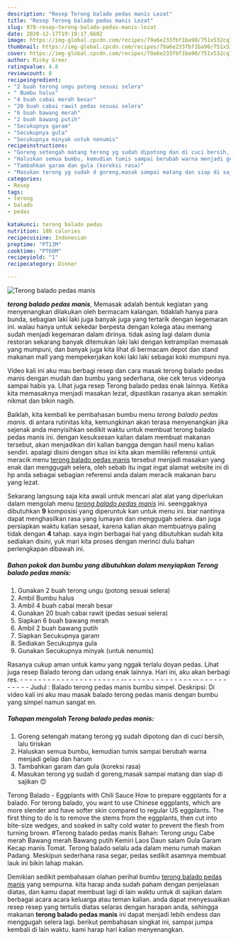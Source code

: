 ```yaml
---
description: "Resep Terong balado pedas manis Lezat"
title: "Resep Terong balado pedas manis Lezat"
slug: 978-resep-terong-balado-pedas-manis-lezat
date: 2020-12-17T19:19:17.660Z
image: https://img-global.cpcdn.com/recipes/79a6e233fbf1ba90/751x532cq70/terong-balado-pedas-manis-foto-resep-utama.jpg
thumbnail: https://img-global.cpcdn.com/recipes/79a6e233fbf1ba90/751x532cq70/terong-balado-pedas-manis-foto-resep-utama.jpg
cover: https://img-global.cpcdn.com/recipes/79a6e233fbf1ba90/751x532cq70/terong-balado-pedas-manis-foto-resep-utama.jpg
author: Ricky Greer
ratingvalue: 4.8
reviewcount: 8
recipeingredient:
- "2 buah terong ungu potong sesuai selera"
- " Bumbu halus"
- "4 buah cabai merah besar"
- "20 buah cabai rawit pedas sesuai selera"
- "6 buah bawang merah"
- "2 buah bawang putih"
- "Secukupnya garam"
- "Secukupnya gula"
- "Secukupnya minyak untuk nenumis"
recipeinstructions:
- "Goreng setengah matang terong yg sudah dipotong dan di cuci bersih, lalu tiriskan"
- "Haluskan semua bumbu, kemudian tumis sampai berubah warna menjadi gelap dan harum"
- "Tambahkan garam dan gula (koreksi rasa)"
- "Masukan terong yg sudah d goreng,masak sampai matang dan siap di sajikan 😊"
categories:
- Resep
tags:
- terong
- balado
- pedas

katakunci: terong balado pedas 
nutrition: 180 calories
recipecuisine: Indonesian
preptime: "PT13M"
cooktime: "PT60M"
recipeyield: "1"
recipecategory: Dinner

---
```



![Terong balado pedas manis](https://img-global.cpcdn.com/recipes/79a6e233fbf1ba90/751x532cq70/terong-balado-pedas-manis-foto-resep-utama.jpg)

<b><i>terong balado pedas manis</i></b>, Memasak adalah bentuk kegiatan yang menyenangkan dilakukan oleh bermacam kalangan. tidaklah hanya para bunda, sebagian laki laki juga banyak juga yang tertarik dengan kegemaran ini. walau hanya untuk sekedar berpesta dengan kolega atau memang sudah menjadi kegemaran dalam dirinya. tidak asing lagi dalam dunia restoran sekarang banyak ditemukan laki laki dengan ketrampilan memasak yang mumpuni, dan banyak juga kita lihat di bermacam depot dan stand makanan mall yang mempekerjakan koki laki laki sebagai koki mumpuni nya.

Video kali ini aku mau berbagi resep dan cara masak terong balado pedas manis dengan mudah dan bumbu yang sederhana, oke cek terus videonya sampai habis ya. Lihat juga resep Terong balado pedas enak lainnya. Ketika kita memasaknya menjadi masakan lezat, dipastikan rasanya akan semakin nikmat dan bikin nagih.

Baiklah, kita kembali ke pembahasan bumbu menu <i>terong balado pedas manis</i>. di antara rutinitas kita, kemungkinan akan terasa menyenangkan jika sejenak anda menyisihkan sedikit waktu untuk membuat terong balado pedas manis ini. dengan kesuksesan kalian dalam membuat makanan tersebut, akan menjadikan diri kalian bangga dengan hasil menu kalian sendiri. apalagi disini dengan situs ini kita akan memiliki referensi untuk meracik menu <u>terong balado pedas manis</u> tersebut menjadi masakan yang enak dan menggugah selera, oleh sebab itu ingat ingat alamat website ini di hp anda sebagai sebagian referensi anda dalam meracik makanan baru yang lezat.


Sekarang langsung saja kita awali untuk mencari alat alat yang diperlukan dalam mengolah menu <u><i>terong balado pedas manis</i></u> ini. seenggaknya dibutuhkan <b>9</b> komposisi yang diperuntuk kan untuk menu ini. biar nantinya dapat menghasilkan rasa yang lumayan dan menggugah selera. dan juga persiapkan waktu kalian sesaat, karena kalian akan membuatnya paling tidak dengan <b>4</b> tahap. saya ingin berbagai hal yang dibutuhkan sudah kita sediakan disini, yuk mari kita proses dengan merinci dulu bahan perlengkapan dibawah ini.

<!--inarticleads1-->

##### Bahan pokok dan bumbu yang dibutuhkan dalam menyiapkan Terong balado pedas manis:

1. Gunakan 2 buah terong ungu (potong sesuai selera)
1. Ambil  Bumbu halus
1. Ambil 4 buah cabai merah besar
1. Gunakan 20 buah cabai rawit (pedas sesuai selera)
1. Siapkan 6 buah bawang merah
1. Ambil 2 buah bawang putih
1. Siapkan Secukupnya garam
1. Sediakan Secukupnya gula
1. Gunakan Secukupnya minyak (untuk nenumis)


Rasanya cukup aman untuk kamu yang nggak terlalu doyan pedas. Lihat juga resep Balado terong dan udang enak lainnya. Hari ini, aku akan berbagi res. - - - - - - - - - - - - - - - - - - - - - - -- - - - - - - - - - - - - - - -- - - - - - - - - - - - Judul : Balado terong pedas manis bumbu simpel. Deskripsi: Di video kali ini aku mau masak balado terong pedas manis dengan bumbu yang simpel namun sangat en. 

<!--inarticleads2-->

##### Tahapan mengolah Terong balado pedas manis:

1. Goreng setengah matang terong yg sudah dipotong dan di cuci bersih, lalu tiriskan
1. Haluskan semua bumbu, kemudian tumis sampai berubah warna menjadi gelap dan harum
1. Tambahkan garam dan gula (koreksi rasa)
1. Masukan terong yg sudah d goreng,masak sampai matang dan siap di sajikan 😊


Terong Balado - Eggplants with Chili Sauce How to prepare eggplants for a balado. For terong balado, you want to use Chinese eggplants, which are more slender and have softer skin compared to regular US eggplants. The first thing to do is to remove the stems from the eggplants, then cut into bite-size wedges, and soaked in salty cold water to prevent the flesh from turning brown. #Terong balado pedas manis Bahan: Terong ungu Cabe merah Bawang merah Bawang putih Kemiri Laos Daun salam Gula Garam Kecap manis Tomat. Terong balado selalu ada dalam menu rumah makan Padang. Meskipun sederhana rasa segar, pedas sedikit asamnya membuat lauk ini bikin lahap makan. 

Demikian sedikit pembahasan olahan perihal bumbu <u>terong balado pedas manis</u> yang sempurna. kita harap anda sudah paham dengan penjelasan diatas, dan kamu dapat membuat lagi di lain waktu untuk di sajikan dalam berbagai acara acara keluarga atau teman kalian. anda dapat menyesuaikan resep resep yang tertulis diatas selaras dengan harapan anda, sehingga makanan <b>terong balado pedas manis</b> ini dapat menjadi lebih endess dan menggugah selera lagi. berikut pembahasan singkat ini, sampai jumpa kembali di lain waktu. kami harap hari kalian menyenangkan.
